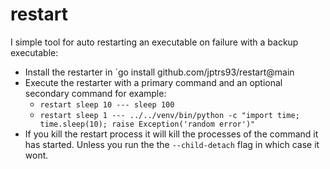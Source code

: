 # restart
I simple tool for auto restarting an executable on failure with a backup executable:

* Install the restarter in `go install github.com/jptrs93/restart@main
* Execute the restarter with a primary command and an optional secondary command for example: 
  * `restart sleep 10 --- sleep 100`
  * `restart sleep 1 --- ../../venv/bin/python -c "import time; time.sleep(10); raise Exception('random error')"`
* If you kill the restart process it will kill the processes of the command it has started. Unless you run the the `--child-detach` flag in which case it wont.
